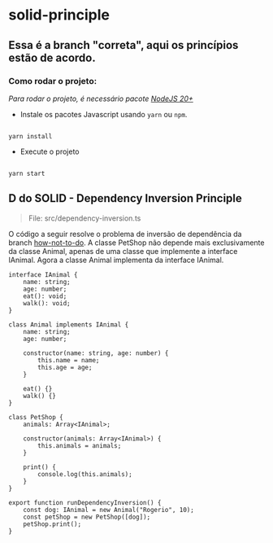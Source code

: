# solid-principle

## Essa é a branch "correta", aqui os princípios estão de acordo.

### Como rodar o projeto:

_Para rodar o projeto, é necessário pacote [NodeJS 20+](https://nodejs.org/en/download/)_

- Instale os pacotes Javascript usando `yarn` ou `npm`.

```

yarn install

```

- Execute o projeto

```

yarn start

```

## D do SOLID - Dependency Inversion Principle

> File: src/dependency-inversion.ts

O código a seguir resolve o problema de inversão de dependência da branch [how-not-to-do](https://github.com/cracogabriel/solid-principle/tree/how-not-to-do?tab=readme-ov-file#d-do-solid---dependency-inversion-principle). A classe PetShop não depende mais exclusivamente da classe Animal, apenas de uma classe que implemente a interface IAnimal. Agora a classe Animal implementa da interface IAnimal.

```
interface IAnimal {
    name: string;
    age: number;
    eat(): void;
    walk(): void;
}

class Animal implements IAnimal {
    name: string;
    age: number;

    constructor(name: string, age: number) {
        this.name = name;
        this.age = age;
    }

    eat() {}
    walk() {}
}

class PetShop {
    animals: Array<IAnimal>;

    constructor(animals: Array<IAnimal>) {
        this.animals = animals;
    }

    print() {
        console.log(this.animals);
    }
}

export function runDependencyInversion() {
    const dog: IAnimal = new Animal("Rogerio", 10);
    const petShop = new PetShop([dog]);
    petShop.print();
}
```
